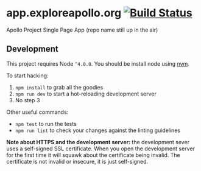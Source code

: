 # app.exploreapollo.org [![Build Status](https://travis-ci.org/UTD-CRSS/app.exploreapollo.org.svg?branch=master)](https://travis-ci.org/UTD-CRSS/app.exploreapollo.org)

Apollo Project Single Page App (repo name still up in the air)

## Development

This project requires Node `^4.0.0`. You should be install
node using [nvm][].

To start hacking:

1. `npm install` to grab all the goodies
2. `npm run dev` to start a hot-reloading development server
3. No step 3

Other useful commands:

* `npm test` to run the tests
* `npm run lint` to check your changes against the linting guidelines

**Note about HTTPS and the development server:** the development sever uses a
self-signed SSL certificate. When you open the development server for the first
time it will squawk about the certificate being invalid. The certificate is not
invalid or insecure, it is just self-signed.

[nvm]: https://github.com/creationix/nvm
[jest]: https://facebook.github.io/jest/
